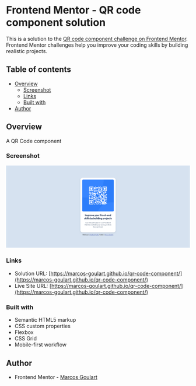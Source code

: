 # Frontend Mentor - QR code component solution

This is a solution to the [QR code component challenge on Frontend Mentor](https://www.frontendmentor.io/challenges/qr-code-component-iux_sIO_H). Frontend Mentor challenges help you improve your coding skills by building realistic projects. 

## Table of contents

- [Overview](#overview)
  - [Screenshot](#screenshot)
  - [Links](#links)
  - [Built with](#built-with)
- [Author](#author)

## Overview
A QR Code component
### Screenshot

![](./images/screenshot.png)


### Links

- Solution URL: [https://marcos-goulart.github.io/qr-code-component/](https://marcos-goulart.github.io/qr-code-component/)
- Live Site URL: [https://marcos-goulart.github.io/qr-code-component/](https://marcos-goulart.github.io/qr-code-component/)

### Built with

- Semantic HTML5 markup
- CSS custom properties
- Flexbox
- CSS Grid
- Mobile-first workflow


## Author

- Frontend Mentor - [Marcos Goulart](https://www.frontendmentor.io/profile/marcos-goulart)

